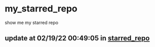 # my_starred_repo
show me my starred repo

update at 02/19/22 00:49:05 in [starred_repo](./index.html)
---

